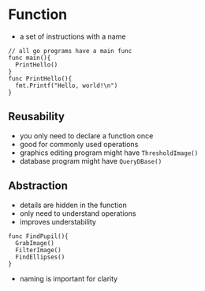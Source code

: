 # Function

- a set of instructions with a name

```golang
// all go programs have a main func
func main(){
  PrintHello()
}
func PrintHello(){
  fmt.Printf("Hello, world!\n")
}
```

## Reusability

- you only need to declare a function once
- good for commonly used operations
- graphics editing program might have `ThresholdImage()`
- database program might have `QueryDBase()`

## Abstraction

- details are hidden in the function
- only need to understand operations
- improves understability

```golang
func FindPupil(){
  GrabImage()
  FilterImage()
  FindEllipses()
}
```

- naming is important for clarity
